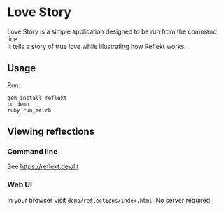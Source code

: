 # Love Story

Love Story is a simple application designed to be run from the command line.  
It tells a story of true love while illustrating how Reflekt works.

## Usage

Run:
```
gem install reflekt
cd demo
ruby run_me.rb
```

## Viewing reflections

### Command line

See https://reflekt.dev/lit

### Web UI

In your browser visit `demo/reflections/index.html`. No server required.
